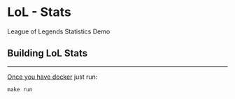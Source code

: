 # LoL - Stats
League of Legends Statistics Demo

## Building LoL Stats
---------
[Once you have docker](https://docs.docker.com/installation/) just run:

    make run

